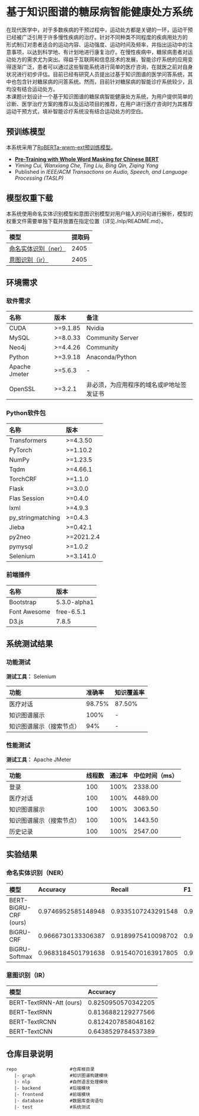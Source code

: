 # 基于知识图谱的糖尿病智能健康处方系统  

在现代医学中，对于多数疾病的干预过程中，运动处方都是关键的一环，运动干预已经被广泛引用于许多慢性疾病的治疗。针对不同种类不同程度的疾病用处方的 形式制订对患者适合的运动内容、运动强度、运动时间及频率，并指出运动中的注意事项，以达到科学地、有计划地进行康复治疗。在慢性疾病中，糖尿病患者对运动处方的需求尤为突出。得益于互联网和信息技术的发展，智能诊疗系统的应用变得逐渐广泛，患者可以通过这些智能系统进行简单的医疗咨询，在就医之前对自身状况进行初步评估。目前已经有研究人员提出过基于知识图谱的医学问答系统，其中也包含针对糖尿病的问答系统。然而，目前针对糖尿病的智能诊疗系统较少，且均没有结合运动处方。  
本课题计划设计一个基于知识图谱的糖尿病智能健康处方系统，为用户提供简单的诊断、医学治疗方案的推荐以及运动项目的推荐，在用户进行医疗咨询时为其推荐运动干预方式，填补智能诊疗系统没有结合运动处方的空白。

<!-- ## 工作进度表  

系统开发完毕并且已经完成测试。  

系统具备以下功能：  
**1.** 糖尿病对话问答；  
**2.** 查看知识图谱；  
**3.** 查看历史记录；  
**4.** 用户管理相关。  

| 日期阶段 | 工作内容 |
| :------- | :------- |
| 2024年3月5日-2024年3月11日 | 对系统开展性能测试，测试登录、医疗对话、知识图谱展示、知识图谱展示（搜索结点）、历史记录功能。 |
| 2024年2月26日-2024年3月4日 | 对系统开展功能测试，测试医疗对话、知识图谱展示、知识图谱展示（搜索结点）功能。 |
| 2024年1月1日-2024年2月5日 | 系统集成开发。 |
| 2023年12月18日-2023年12月31日 | 学习Web应用程序设计以及前端设计。 |
| 2023年12月11日-2023年12月17日 | 完成后端模块中的语句解析子模块和查询子模块。 |
| 2023年12月4日-2023年12月10日 | 完成问句意图识别子任务的模型构建，使用中文医疗信息处理评测基准CBLUE中的医疗搜索检索词意图分类KUAKE-QIC数据集作为原始数据集，进行筛选后形成本次实验所需的数据集。使用数据集训练模型，完成了对比试验。 |
| 2023年10月18日-2023年12月3日 | **1.** 使用瑞金医院糖尿病数据集构建了糖尿病知识图谱，并通过爬虫脚本从39健康网爬取运动数据，向知识图谱中加入运动类型节点；</br> **2.** 构建BERT-BiGRU-CRF命名实体识别模型以及对照组模型，将ccks_2017_task2、ccks_2018_task1、瑞金医院糖尿病数据集进行数据筛选以及融合，使用融合数据集训练模型，完成了问句命名实体识别子任务的对比试验；</br> **3.** 构建BERT-TextRNN-Att模型以及对照组模型，准备实现问句意图识别子任务。 | -->

## 预训练模型

本系统采用了[RoBERTa-wwm-ext预训练模型](https://github.com/ymcui/Chinese-BERT-wwm)。  

- **[Pre-Training with Whole Word Masking for Chinese BERT](https://ieeexplore.ieee.org/document/9599397)**  
- *Yiming Cui, Wanxiang Che, Ting Liu, Bing Qin, Ziqing Yang*
- Published in *IEEE/ACM Transactions on Audio, Speech, and Language Processing (TASLP)*

## 模型权重下载

本系统使用命名实体识别模型和意图识别模型对用户输入的问句进行解析，模型的权重文件需要单独下载并放置在指定位置（详见./nlp/README.md）。  

| 模型 | 提取码 |
| :------- | :------- |
| [命名实体识别（ner）](https://pan.baidu.com/s/1AbCy6DRa6165H3GZ7k1hVw) | 2405 |
| [意图识别（ir）](https://pan.baidu.com/s/1Yoe_VXaSrEuMEJszcMrqQA) | 2405 |

## 环境需求

### 软件需求

| 名称 | 版本 | 备注 |
| :------- | :------- | :------- |
| CUDA | >=9.1.85 | Nvidia |
| MySQL | >=8.0.33 | Community Server |
| Neo4j | >=4.4.26 | Community |
| Python | >=3.9.18 | Anaconda/Python |
| Apache Jmeter | >=5.6.3 | - |
| OpenSSL | >=3.2.1 | 非必须，为应用程序的域名或IP地址签发证书 |

### Python软件包

| 名称 | 版本 |
| :------- | :------- |
| Transformers | >=4.3.50 |
| PyTorch | >=1.10.2 |
| NumPy | >=1.23.5 |
| Tqdm | >=4.66.1 |
| TorchCRF | >=1.1.0 |
| Flask | >=3.0.0 |
| Flas Session | >=0.4.0 |
| lxml | >=4.9.3 |
| py_stringmatching | >=0.4.3 |
| Jieba | >=0.42.1 |
| py2neo | >=2021.2.4 |
| pymysql | >=1.0.2 |
| Selenium | >=3.141.0 |

### 前端插件

| 名称 | 版本 |
| :------- | :------- |
| Bootstrap | 5.3.0-alpha1 |
| Font Awesome | free-6.5.1 |
| D3.js | 7.8.5 |

## 系统测试结果  

### 功能测试  

**测试工具：** Selenium

| 功能 | 准确率 | 知识覆盖率 |
| :------- | :------- | :------- |
| 医疗对话 | 98.75% | 87.50% |
| 知识图谱展示 | 100% | - |
| 知识图谱展示（搜索节点） | 94% | - |

### 性能测试  

**测试工具：** Apache JMeter

| 功能 | 线程数 | 通过率 | 中位时间（ms） |
| :------- | :------- | :------- | :------- |
| 登录 | 100 | 100% | 2338.00|
| 医疗对话 | 100 | 100% | 4489.00 |
| 知识图谱展示 | 100 | 100% | 3063.50 |
| 知识图谱展示（搜索节点） | 100 | 100% | 1443.50 |
| 历史记录 | 100 | 100% | 2547.00 |

## 实验结果  

### 命名实体识别（NER）  

| 模型 | Accuracy | Recall | F1 |
| :------- | :--------- | :------- | :--------- |
| BERT-BiGRU-CRF (ours) | 0.9746952585148948 | 0.9335107243291548 | 0.9283659838400309 |
| BiGRU-CRF | 0.9666730133306387 | 0.9189975410098702 | 0.9114157975168634 |
| BiGRU-Softmax | 0.9683184501791638 | 0.9154070163917805 | 0.913073787609583 |

### 意图识别（IR）  

| 模型 | Accuracy |
| :------- | :--------- |
| BERT-TextRNN-Att (ours) | 0.8250950570342205 |
| BERT-TextRNN | 0.8136882129277566 |
| BERT-TextRCNN | 0.8124207858048162 |
| BERT-TextCNN | 0.6438529784537389 |

## 仓库目录说明  

```text
repo                    #仓库根目录
   |- graph             #知识图谱构建模块
   |- nlp               #自然语言处理模块
   |- backend           #后端模块 
   |- frontend          #前端模块
   |- database          #数据库查询语句
   |- test              #系统测试
```
